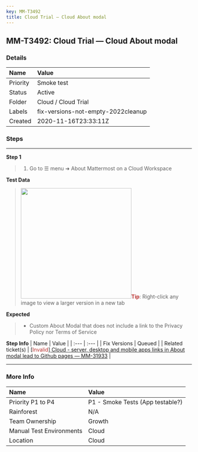 ```yaml
---
key: MM-T3492
title: Cloud Trial — Cloud About modal
---
```


## MM-T3492: Cloud Trial — Cloud About modal

### Details

| Name     | Value                              |
| :------- | :--------------------------------- |
| Priority | Smoke test                         |
| Status   | Active                             |
| Folder   | Cloud / Cloud Trial                |
| Labels   | fix-versions-not-empty-2022cleanup |
| Created  | 2020-11-16T23:33:11Z               |

### Steps

<hr/>

**Step 1**

> <article><ol><li>Go to ☰ menu ➜ About Mattermost on a Cloud Workspace</li></ol></article>

**Test Data**

> <article><img src="https://smartbear-tm4j-prod-us-west-2-attachment-rich-text.s3.us-west-2.amazonaws.com/embedded-f3277290f945470c4add5d21ef3dc7ca7b74388fc7152bfb6b99ae58c66a95a8-1614367288614-1614367288614.png" style="width: 300px;" class="fr-fic fr-fil fr-dib"><strong><span style="color: rgb(184, 49, 47);">Tip</span></strong>: Right-click any image to view a larger version in a new tab</article>

**Expected**

> <article><ul><li>Custom About Modal that does not include a link to the Privacy Policy nor Terms of Service</li></ul></article>

**Step Info**
| Name | Value |
| :--- | :--- |
| Fix Versions | Queued |
| Related ticket(s) | [<span style="color: rgb(184, 49, 47);">Invalid</span>]<a href="https://mattermost.atlassian.net/browse/MM-31933">&nbsp;Cloud - server, desktop and mobile apps links in About modal lead to Github pages — MM-31933</a> |

<hr/>

### More Info

| Name                     | Value                            |
| :----------------------- | :------------------------------- |
| Priority P1 to P4        | P1 - Smoke Tests (App testable?) |
| Rainforest               | N/A                              |
| Team Ownership           | Growth                           |
| Manual Test Environments | Cloud                            |
| Location                 | Cloud                            |
